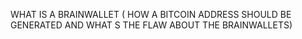 WHAT IS A BRAINWALLET ( HOW A BITCOIN ADDRESS SHOULD BE GENERATED AND WHAT S THE FLAW ABOUT THE BRAINWALLETS)
